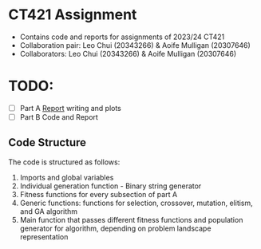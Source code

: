 
# CT421 Assignment

- Contains code and reports for assignments of 2023/24 CT421
- Collaboration pair: Leo Chui (20343266) & Aoife Mulligan (20307646)
- Collaborators: Leo Chui (20343266) & Aoife Mulligan (20307646)

# TODO:

- [ ] Part A [Report](Report.md) writing and plots
- [ ] Part B Code and Report

## Code Structure

The code is structured as follows:

1. Imports and global variables
2. Individual generation function - Binary string generator
3. Fitness functions for every subsection of part A
4. Generic functions: functions for selection, crossover, mutation, elitism, and GA algorithm
5. Main function that passes different fitness functions and population generator for algorithm, depending on problem landscape representation
